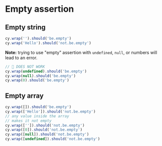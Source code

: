 # Empty assertion

## Empty string

<!-- fiddle Empty string -->

```js
cy.wrap('').should('be.empty')
cy.wrap('Hello').should('not.be.empty')
```

**Note:** trying to use "empty" assertion with `undefined`, `null`, or numbers will lead to an error.

```js skip
// 🚨 DOES NOT WORK
cy.wrap(undefined).should('be.empty')
cy.wrap(null).should('be.empty')
cy.wrap(0).should('be.empty')
```

<!-- fiddle-end -->

## Empty array

<!-- fiddle Empty array -->

```js
cy.wrap([]).should('be.empty')
cy.wrap(['Hello']).should('not.be.empty')
// any value inside the array
// makes it not empty
cy.wrap(['']).should('not.be.empty')
cy.wrap([0]).should('not.be.empty')
cy.wrap([null]).should('not.be.empty')
cy.wrap([undefined]).should('not.be.empty')
```

<!-- fiddle-end -->
